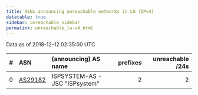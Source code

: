 ```yaml
---
title: ASNs announcing unreachable networks in LU (IPv4)
datatable: true
sidebar: unreachable_sidebar
permalink: unreachable_lu-v4.html
---
```


Data as of 2018-12-12 02:35:00 UTC


<div class="datatable-begin"></div>

|   # | ASN                                    | (announcing) AS name           |   prefixes |   unreachable /24s |
|----:|:---------------------------------------|:-------------------------------|-----------:|-------------------:|
|   0 | [AS29182](unreachable_AS29182-v4.html) | ISPSYSTEM-AS - JSC "ISPsystem" |          2 |                  2 |

<div class="datatable-end"></div>